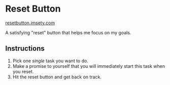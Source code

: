 # Reset Button

[resetbutton.imsety.com](https://resetbutton.imsety.com)

A satisfying "reset" button that helps me focus on my goals.

## Instructions

1. Pick one *single* task you want to do.
2. Make a promise to yourself that you will immediately start this task when you reset.
3. Hit the reset button and get back on track.
